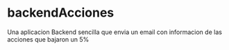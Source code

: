 # backendAcciones
Una aplicacion Backend sencilla que envia un email con informacion de las acciones que bajaron un 5%
